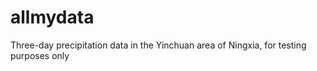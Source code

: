 # allmydata
Three-day precipitation data in the Yinchuan area of Ningxia, for testing purposes only
